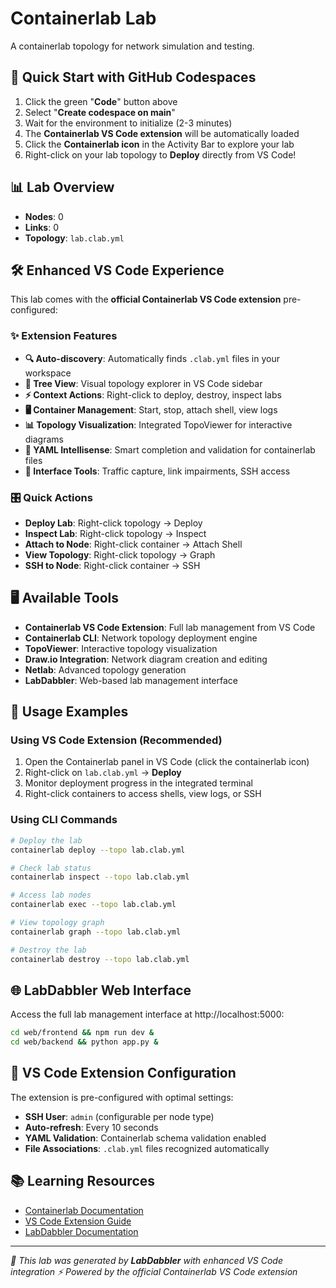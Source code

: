 # Containerlab Lab

A containerlab topology for network simulation and testing.

## 🚀 Quick Start with GitHub Codespaces

1. Click the green "**Code**" button above
2. Select "**Create codespace on main**"
3. Wait for the environment to initialize (2-3 minutes)
4. The **Containerlab VS Code extension** will be automatically loaded
5. Click the **Containerlab icon** in the Activity Bar to explore your lab
6. Right-click on your lab topology to **Deploy** directly from VS Code!

## 📊 Lab Overview

- **Nodes**: 0
- **Links**: 0
- **Topology**: `lab.clab.yml`

## 🛠️ Enhanced VS Code Experience

This lab comes with the **official Containerlab VS Code extension** pre-configured:

### ✨ Extension Features
- **🔍 Auto-discovery**: Automatically finds `.clab.yml` files in your workspace
- **🌳 Tree View**: Visual topology explorer in VS Code sidebar
- **⚡ Context Actions**: Right-click to deploy, destroy, inspect labs
- **🖥️ Container Management**: Start, stop, attach shell, view logs
- **📊 Topology Visualization**: Integrated TopoViewer for interactive diagrams
- **🔧 YAML Intellisense**: Smart completion and validation for containerlab files
- **🔗 Interface Tools**: Traffic capture, link impairments, SSH access

### 🎛️ Quick Actions
- **Deploy Lab**: Right-click topology → Deploy
- **Inspect Lab**: Right-click topology → Inspect  
- **Attach to Node**: Right-click container → Attach Shell
- **View Topology**: Right-click topology → Graph
- **SSH to Node**: Right-click container → SSH

## 🖥️ Available Tools

- **Containerlab VS Code Extension**: Full lab management from VS Code
- **Containerlab CLI**: Network topology deployment engine
- **TopoViewer**: Interactive topology visualization
- **Draw.io Integration**: Network diagram creation and editing
- **Netlab**: Advanced topology generation
- **LabDabbler**: Web-based lab management interface

## 📝 Usage Examples

### Using VS Code Extension (Recommended)
1. Open the Containerlab panel in VS Code (click the containerlab icon)
2. Right-click on `lab.clab.yml` → **Deploy**
3. Monitor deployment progress in the integrated terminal
4. Right-click containers to access shells, view logs, or SSH

### Using CLI Commands
```bash
# Deploy the lab
containerlab deploy --topo lab.clab.yml

# Check lab status  
containerlab inspect --topo lab.clab.yml

# Access lab nodes
containerlab exec --topo lab.clab.yml

# View topology graph
containerlab graph --topo lab.clab.yml

# Destroy the lab
containerlab destroy --topo lab.clab.yml
```

## 🌐 LabDabbler Web Interface

Access the full lab management interface at http://localhost:5000:

```bash
cd web/frontend && npm run dev &
cd web/backend && python app.py &
```

## 🔧 VS Code Extension Configuration

The extension is pre-configured with optimal settings:
- **SSH User**: `admin` (configurable per node type)
- **Auto-refresh**: Every 10 seconds
- **YAML Validation**: Containerlab schema validation enabled
- **File Associations**: `.clab.yml` files recognized automatically

## 📚 Learning Resources

- [Containerlab Documentation](https://containerlab.dev/)
- [VS Code Extension Guide](https://containerlab.dev/manual/vsc-extension/)
- [LabDabbler Documentation](https://github.com/labdabbler/docs)

---

*🧪 This lab was generated by **LabDabbler** with enhanced VS Code integration*
*⚡ Powered by the official Containerlab VS Code extension*
